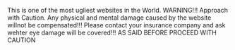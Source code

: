 This is one of the most ugliest websites in the World. WARNING!!! Approach with Caution. Any physical and mental damage caused by the website willnot be compensated!!! Please contact your insurance company and ask wehter eye damage will be covered!!! AS SAID BEFORE PROCEED WITH CAUTION
